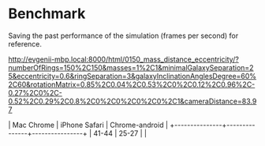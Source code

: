 # Benchmark

Saving the past performance of the simulation (frames per second) for reference.

http://evgenii-mbp.local:8000/html/0150_mass_distance_eccentricity/?numberOfRings=150%2C150&masses=1%2C1&minimalGalaxySeparation=25&eccentricity=0.6&ringSeparation=3&galaxyInclinationAnglesDegree=60%2C60&rotationMatrix=0.85%2C0.04%2C0.53%2C0%2C0.12%2C0.96%2C-0.27%2C0%2C-0.52%2C0.29%2C0.8%2C0%2C0%2C0%2C0%2C1&cameraDistance=83.97

|  Mac Chrome   | iPhone Safari | Chrome-android |
+---------------+---------------+----------------+
|     41-44     |      25-27    |                |
